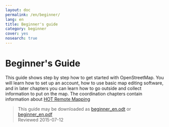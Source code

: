 ```yaml
---
layout: doc
permalink: /en/beginner/
lang: en
title: Beginner's guide
category: beginner
cover: yes
nosearch: true
---
```


Beginner's Guide
================


This guide shows step by step how to get started with OpenStreetMap. You will learn
how to set up an account, how to use basic map editing software, and in later chapters you can learn how to go outside
and collect information to put on the map. The coordination chapters contain information about [HOT Remote Mapping](/en/coordination/) 

> This guide may be downloaded as [beginner_en.odt](/files/beginner_en.odt) or [beginner_en.pdf](/files/beginner_en.pdf)  
> Reviewed 2015-07-12  